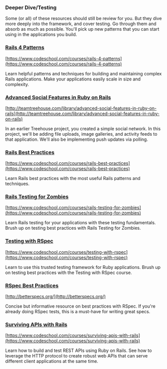 ### Deeper Dive/Testing

Some (or all) of these resources should still be review for you. But they dive more deeply into the framework, and cover testing. Go through them and absorb as much as possible. You'll pick up new patterns that you can start using in the applications you build.

### [Rails 4 Patterns](https://www.codeschool.com/courses/rails-4-patterns)

[https://www.codeschool.com/courses/rails-4-patterns](https://www.codeschool.com/courses/rails-4-patterns)

Learn helpful patterns and techniques for building and maintaining complex Rails applications. Make your applications easily scale in size and complexity.

### [Advanced Social Features in Ruby on Rails](http://teamtreehouse.com/library/advanced-social-features-in-ruby-on-rails)

[http://teamtreehouse.com/library/advanced-social-features-in-ruby-on-rails](http://teamtreehouse.com/library/advanced-social-features-in-ruby-on-rails)

In an earlier Treehouse project, you created a simple social network. In this project, we'll be adding file uploads, image galleries, and activity feeds to that application. We'll also be implementing push updates via polling.

### [Rails Best Practices](https://www.codeschool.com/courses/rails-best-practices)

[https://www.codeschool.com/courses/rails-best-practices](https://www.codeschool.com/courses/rails-best-practices)

Learn Rails best practices with the most useful Rails patterns and techniques.

### [Rails Testing for Zombies](https://www.codeschool.com/courses/rails-testing-for-zombies)

[https://www.codeschool.com/courses/rails-testing-for-zombies](https://www.codeschool.com/courses/rails-testing-for-zombies)

Learn Rails testing for your applications with these testing fundamentals. Brush up on testing best practices with Rails Testing for Zombies.

### [Testing with RSpec](https://www.codeschool.com/courses/testing-with-rspec)

[https://www.codeschool.com/courses/testing-with-rspec](https://www.codeschool.com/courses/testing-with-rspec)

Learn to use this trusted testing framework for Ruby applications. Brush up on testing best practices with the Testing with RSpec course.

### [RSpec Best Practices](http://betterspecs.org/)
[http://betterspecs.org/](http://betterspecs.org/)

Concise but informative resource on best practices with RSpec. If you're already doing RSpec tests, this is a must-have for writing great specs. 

### [Surviving APIs with Rails](https://www.codeschool.com/courses/surviving-apis-with-rails)

[https://www.codeschool.com/courses/surviving-apis-with-rails](https://www.codeschool.com/courses/surviving-apis-with-rails)

Learn how to build and test REST APIs using Ruby on Rails. See how to leverage the HTTP protocol to create robust web APIs that can serve different client applications at the same time.
